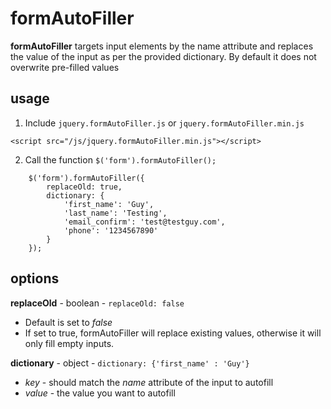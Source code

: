 # formAutoFiller
**formAutoFiller** targets input elements by the name attribute and replaces the value of the input as per the provided dictionary. By default it does not overwrite pre-filled values

## usage
1. Include `jquery.formAutoFiller.js` or `jquery.formAutoFiller.min.js`
```
<script src="/js/jquery.formAutoFiller.min.js"></script>
```

2. Call the function `$('form').formAutoFiller();`
```
	$('form').formAutoFiller({
		replaceOld: true,
		dictionary: {
			'first_name': 'Guy',
			'last_name': 'Testing',
			'email_confirm': 'test@testguy.com',
			'phone': '1234567890'
		}
	});
```

## options
**replaceOld** - boolean - `replaceOld: false`
- Default is set to *false*
- If set to true, formAutoFiller will replace existing values, otherwise it will only fill empty inputs.

**dictionary** - object - `dictionary: {'first_name' : 'Guy'}`
- *key* - should match the *name* attribute of the input to autofill
- *value* - the value you want to autofill 
